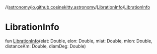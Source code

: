 //[astronomy](../../../index.md)/[io.github.cosinekitty.astronomy](../index.md)/[LibrationInfo](index.md)/[LibrationInfo](-libration-info.md)

# LibrationInfo

fun [LibrationInfo](-libration-info.md)(elat: Double, elon: Double, mlat: Double, mlon: Double, distanceKm: Double, diamDeg: Double)
